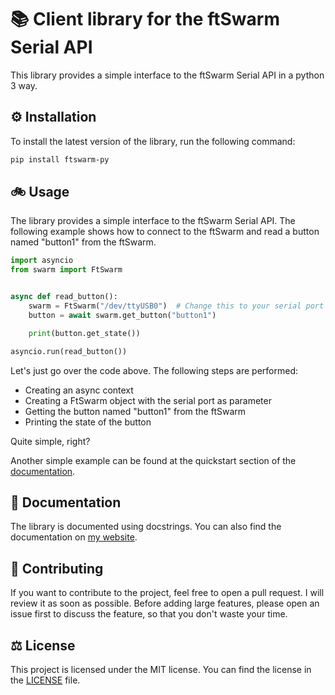 # 📚 Client library for the ftSwarm Serial API

This library provides a simple interface to the ftSwarm Serial API in a python 3 way.

## ⚙️ Installation

To install the latest version of the library, run the following command:
```bash
pip install ftswarm-py
```

## 🚲 Usage

The library provides a simple interface to the ftSwarm Serial API. The following example shows how to connect to the ftSwarm and read a button named "button1" from the ftSwarm.

```python
import asyncio
from swarm import FtSwarm


async def read_button():
    swarm = FtSwarm("/dev/ttyUSB0")  # Change this to your serial port
    button = await swarm.get_button("button1")

    print(button.get_state())

asyncio.run(read_button())
```

Let's just go over the code above. The following steps are performed:
- Creating an async context
- Creating a FtSwarm object with the serial port as parameter
- Getting the button named "button1" from the ftSwarm
- Printing the state of the button

Quite simple, right? 

Another simple example can be found at the quickstart section of the [documentation](https://bloeckchengrafik.de/ftswarm.py/quickstart/).

## 📝 Documentation

The library is documented using docstrings. You can also find the documentation on [my website](https://bloeckchengrafik.de/ftswarm.py/).

## 🙆 Contributing

If you want to contribute to the project, feel free to open a pull request. I will review it as soon as possible.
Before adding large features, please open an issue first to discuss the feature, so that you don't waste your time.

## ⚖️ License

This project is licensed under the MIT license. You can find the license in the [LICENSE](LICENSE) file.